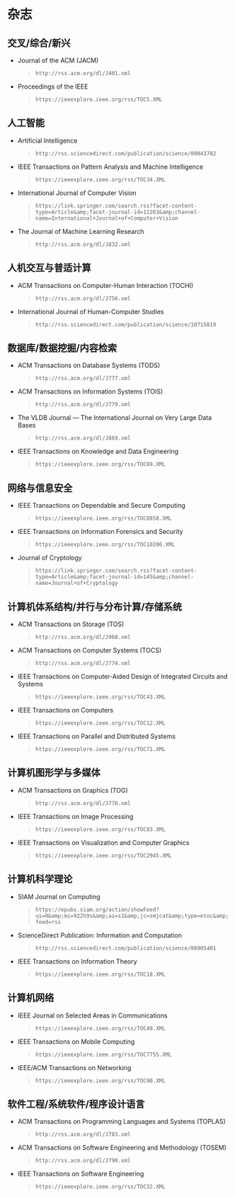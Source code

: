 # 杂志
## 交叉/综合/新兴
- Journal of the ACM (JACM)
  > `http://rss.acm.org/dl/J401.xml`
- Proceedings of the IEEE
  > `https://ieeexplore.ieee.org/rss/TOC5.XML`

## 人工智能
- Artificial Intelligence
  > `http://rss.sciencedirect.com/publication/science/00043702`
- IEEE Transactions on Pattern Analysis and Machine Intelligence
  > `https://ieeexplore.ieee.org/rss/TOC34.XML`
- International Journal of Computer Vision
  > `https://link.springer.com/search.rss?facet-content-type=Article&amp;facet-journal-id=11263&amp;channel-name=International+Journal+of+Computer+Vision`
- The Journal of Machine Learning Research
  > `http://rss.acm.org/dl/J832.xml`

## 人机交互与普适计算
- ACM Transactions on Computer-Human Interaction (TOCHI)
  > `http://rss.acm.org/dl/J756.xml`
- International Journal of Human-Computer Studies
  > `http://rss.sciencedirect.com/publication/science/10715819`

## 数据库/数据挖掘/内容检索
- ACM Transactions on Database Systems (TODS)
  > `http://rss.acm.org/dl/J777.xml`
- ACM Transactions on Information Systems (TOIS)
  > `http://rss.acm.org/dl/J779.xml`
- The VLDB Journal — The International Journal on Very Large Data Bases
  > `http://rss.acm.org/dl/J869.xml`
- IEEE Transactions on Knowledge and Data Engineering
  > `https://ieeexplore.ieee.org/rss/TOC69.XML`

## 网络与信息安全
- IEEE Transactions on Dependable and Secure Computing
  > `https://ieeexplore.ieee.org/rss/TOC8858.XML`
- IEEE Transactions on Information Forensics and Security
  > `https://ieeexplore.ieee.org/rss/TOC10206.XML`
- Journal of Cryptology
  > `https://link.springer.com/search.rss?facet-content-type=Article&amp;facet-journal-id=145&amp;channel-name=Journal+of+Cryptology`

## 计算机体系结构/并行与分布计算/存储系统
- ACM Transactions on Storage (TOS)
  > `http://rss.acm.org/dl/J960.xml`
- ACM Transactions on Computer Systems (TOCS)
  > `http://rss.acm.org/dl/J774.xml`
- IEEE Transactions on Computer-Aided Design of Integrated Circuits and Systems
  > `https://ieeexplore.ieee.org/rss/TOC43.XML`
- IEEE Transactions on Computers
  > `https://ieeexplore.ieee.org/rss/TOC12.XML`
- IEEE Transactions on Parallel and Distributed Systems
  > `https://ieeexplore.ieee.org/rss/TOC71.XML`

## 计算机图形学与多媒体
- ACM Transactions on Graphics (TOG)
  > `http://rss.acm.org/dl/J778.xml`
- IEEE Transactions on Image Processing
  > `https://ieeexplore.ieee.org/rss/TOC83.XML`
- IEEE Transactions on Visualization and Computer Graphics
  > `https://ieeexplore.ieee.org/rss/TOC2945.XML`

## 计算机科学理论
- SIAM Journal on Computing
  > `https://epubs.siam.org/action/showFeed?ui=0&amp;mi=922h9s&amp;ai=s1&amp;jc=smjcat&amp;type=etoc&amp;feed=rss`
- ScienceDirect Publication: Information and Computation
  > `http://rss.sciencedirect.com/publication/science/08905401`
- IEEE Transactions on Information Theory
  > `https://ieeexplore.ieee.org/rss/TOC18.XML`

## 计算机网络
- IEEE Journal on Selected Areas in Communications
  > `https://ieeexplore.ieee.org/rss/TOC49.XML`
- IEEE Transactions on Mobile Computing
  > `https://ieeexplore.ieee.org/rss/TOC7755.XML`
- IEEE/ACM Transactions on Networking
  > `https://ieeexplore.ieee.org/rss/TOC90.XML`

## 软件工程/系统软件/程序设计语言
- ACM Transactions on Programming Languages and Systems (TOPLAS)
  > `http://rss.acm.org/dl/J783.xml`
- ACM Transactions on Software Engineering and Methodology (TOSEM)
  > `http://rss.acm.org/dl/J790.xml`
- IEEE Transactions on Software Engineering
  > `https://ieeexplore.ieee.org/rss/TOC32.XML`